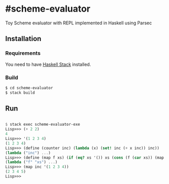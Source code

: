 #scheme-evaluator
=============

Toy Scheme evaluator with REPL implemented in Haskell using Parsec

## Installation

### Requirements
You need to have [Haskell Stack](https://docs.haskellstack.org/en/stable/install_and_upgrade/) installed. 

### Build 
```bash
$ cd scheme-evaluator
$ stack build
```

## Run 

```scheme 

$ stack exec scheme-evaluator-exe
Lisp>>> (+ 2 2)
4
Lisp>>> '(1 2 3 4)
(1 2 3 4)
Lisp>>> (define (counter inc) (lambda (x) (set! inc (+ x inc)) inc))
(lambda ("inc") ...)
Lisp>>> (define (map f xs) (if (eq? xs '()) xs (cons (f (car xs)) (map f (cdr xs)))))
(lambda ("f" "xs") ...)
Lisp>>> (map inc '(1 2 3 4))
(2 3 4 5)
Lisp>>>
```
 
 
